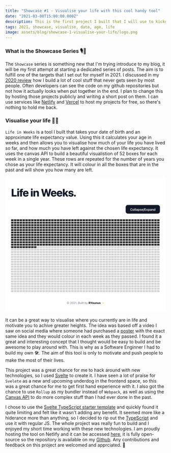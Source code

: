 ```yaml
---
title: "Showcase #1 - Visualise your life with this cool handy tool"
date: "2021-03-08T15:00:00.000Z"
description: This is the first project I built that I will use to kickoff the new 'Showcase' series with. I had several targets for this year and one of them was to build more user facing projects that I can use as part of my poftofolio. I will talk about what I built and how to use it yourself. 🎩✨
tags: 2021, showcase, visualise, data, age, life
image: assets/blog/showcase-1-visualise-your-life/logo.png
---
```

### What is the Showcase Series 🎙🎨

The `Showcase` series is something new that I'm trying introduce to my blog, it will be my first attempt at starting a dedicated series of posts. The aim is to fulfill one of the targets that I set out for myself in 2021. I discussed in my [2020 review](/blog/2020-in-review-and-plans-for-2021/) how I build a lot of cool stuff that never gets seen by most people. Often developers can see the code on my github repositories but not how it actually looks when put together in the end. I plan to change this by hosting those projects publicly and writing a short post on them. I can use services like [Netlify](https://www.netlify.com/) and [Vercel](https://vercel.com) to host my projects for free, so there's nothing to hold me back.

### Visualise your life 🎩✨

`Life in Weeks` is a tool I built that takes your date of birth and an approximate life expectancy value. Using this it calculates your age in weeks and then allows you to visualise how much of your life you have lived so far, and how much you have left against the chosen life expectancy. It uses the canvas API to build a beautiful visualistion of 52 boxes for each week in a single year. These rows are repeated for the number of years you chose as your life expectancy. It will colour in all the boxes that are in the past and will show you how many are left.

![A screenshot of `Life In weeks` that I built](./assets/life-in-weeks.png)

It can be a great way to visualise where you currently are in life and motivate you to achive greater heights. The idea was based off a video I saw on social media where someone had purchased a [poster](https://4kweeks.com/products/poster) with the exact same idea and they would colour in each week as they passed. I found it a great and interesting concept that I thought would be easy to build and be awesome to play around with. This is why as a Software Enginner I had to build my own 🛠. The aim of this tool is only to motivate and push people to make the most of their lives.

This project was a great chance for me to hack around with new technologies, so I used [Svelte](https://svelte.dev/) to create it. I have seen a lot of praise for `Svelete` as a new and upcoming underdog in the frontend space, so this was a great chance for me to get first hand experience with it. I also got the chance to use `Rollup` as my bundler instead of `Webpack`, as well as using the [Canvas API](https://developer.mozilla.org/en-US/docs/Web/API/Canvas_API) to do more complex stuff than I had ever done in the past. 

I chose to use the [Svelte TypeScript starter template](https://github.com/sveltejs/template) and quickly found it quite limiting and felt like it wasn't adding any benefit. It seemed more like a hiderance more than anything, so I decided to rip out the [TypeScript](https://www.typescriptlang.org/) and use it with regular JS. The whole project was really fun to build and I enjoyed my short time working with these new technologies. I am proudly hosting the tool on Netlify and it can be accessed [here](https://life-in-weeks.netlify.com), it is fully open-source so the repository is available on my [Github](https://github.com/rahman95/life-in-weeks). Any contributions and feedback on this project are welcomed and apprciated. 🤝